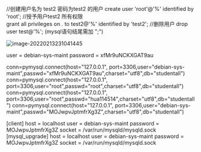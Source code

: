 //创建用户名为 test2              密码为test2 的用户
    create user 'root'@'%' identified by 'root';
//授予用户test2 所有权限    
    grant all privileges on *.* to test2@'%' identified by 'test2';
//删除用户
    drop user test@'%';
(mysql语句结尾需加 ";")

![image-20220213231041445](C:\Users\HP\AppData\Roaming\Typora\typora-user-images\image-20220213231041445.png)

user     = debian-sys-maint
password = xfMr9uNCKXGAT9au

conn=pymysql.connect(host="127.0.0.1", port=3306,user="debian-sys-maint",passwd="xfMr9uNCKXGAT9au",charset="utf8",db="studentall")
conn=pymysql.connect(host="127.0.0.1", port=3306,user="root",passwd="root",charset="utf8",db="studentall")
conn=pymysql.connect(host="127.0.0.1", port=3306,user="root",passwd="hua114514",charset="utf8",db="studentall")
conn=pymysql.connect(host="127.0.0.1", port=3306,user="debian-sys-maint",passwd="MOJwpvJptmfrXg3Z",charset="utf8",db="studentall")



[client]
host     = localhost
user     = debian-sys-maint
password = MOJwpvJptmfrXg3Z
socket   = /var/run/mysqld/mysqld.sock
[mysql_upgrade]
host     = localhost
user     = debian-sys-maint
password = MOJwpvJptmfrXg3Z
socket   = /var/run/mysqld/mysqld.sock
